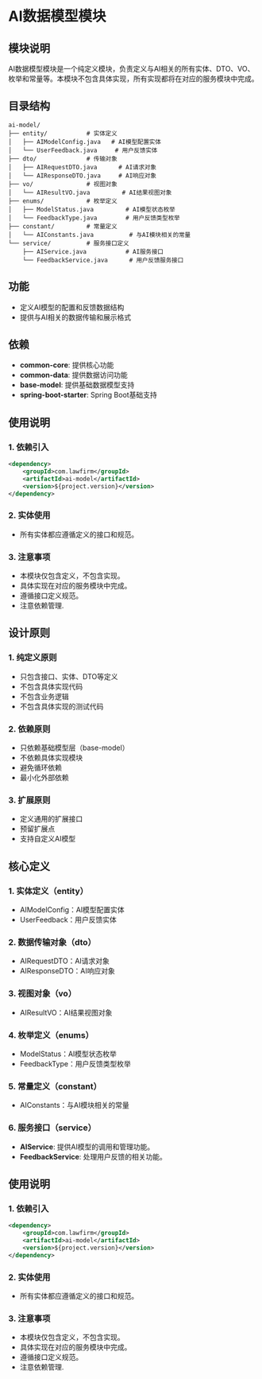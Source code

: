 # AI数据模型模块

## 模块说明
AI数据模型模块是一个纯定义模块，负责定义与AI相关的所有实体、DTO、VO、枚举和常量等。本模块不包含具体实现，所有实现都将在对应的服务模块中完成。

## 目录结构
```
ai-model/
├── entity/           # 实体定义
│   ├── AIModelConfig.java   # AI模型配置实体
│   └── UserFeedback.java     # 用户反馈实体
├── dto/              # 传输对象
│   ├── AIRequestDTO.java      # AI请求对象
│   └── AIResponseDTO.java     # AI响应对象
├── vo/               # 视图对象
│   └── AIResultVO.java         # AI结果视图对象
├── enums/            # 枚举定义
│   ├── ModelStatus.java         # AI模型状态枚举
│   └── FeedbackType.java        # 用户反馈类型枚举
├── constant/         # 常量定义
│   └── AIConstants.java          # 与AI模块相关的常量
└── service/          # 服务接口定义
    ├── AIService.java           # AI服务接口
    └── FeedbackService.java      # 用户反馈服务接口
```

## 功能
- 定义AI模型的配置和反馈数据结构
- 提供与AI相关的数据传输和展示格式

## 依赖
- **common-core**: 提供核心功能
- **common-data**: 提供数据访问功能
- **base-model**: 提供基础数据模型支持
- **spring-boot-starter**: Spring Boot基础支持 

## 使用说明

### 1. 依赖引入
```xml
<dependency>
    <groupId>com.lawfirm</groupId>
    <artifactId>ai-model</artifactId>
    <version>${project.version}</version>
</dependency>
```

### 2. 实体使用
- 所有实体都应遵循定义的接口和规范。

### 3. 注意事项
- 本模块仅包含定义，不包含实现。
- 具体实现在对应的服务模块中完成。
- 遵循接口定义规范。
- 注意依赖管理.

## 设计原则

### 1. 纯定义原则
- 只包含接口、实体、DTO等定义
- 不包含具体实现代码
- 不包含业务逻辑
- 不包含具体实现的测试代码

### 2. 依赖原则
- 只依赖基础模型层（base-model）
- 不依赖具体实现模块
- 避免循环依赖
- 最小化外部依赖

### 3. 扩展原则
- 定义通用的扩展接口
- 预留扩展点
- 支持自定义AI模型

## 核心定义

### 1. 实体定义（entity）
- AIModelConfig：AI模型配置实体
- UserFeedback：用户反馈实体

### 2. 数据传输对象（dto）
- AIRequestDTO：AI请求对象
- AIResponseDTO：AI响应对象

### 3. 视图对象（vo）
- AIResultVO：AI结果视图对象

### 4. 枚举定义（enums）
- ModelStatus：AI模型状态枚举
- FeedbackType：用户反馈类型枚举

### 5. 常量定义（constant）
- AIConstants：与AI模块相关的常量

### 6. 服务接口（service）
- **AIService**: 提供AI模型的调用和管理功能。
- **FeedbackService**: 处理用户反馈的相关功能。

## 使用说明

### 1. 依赖引入
```xml
<dependency>
    <groupId>com.lawfirm</groupId>
    <artifactId>ai-model</artifactId>
    <version>${project.version}</version>
</dependency>
```

### 2. 实体使用
- 所有实体都应遵循定义的接口和规范。

### 3. 注意事项
- 本模块仅包含定义，不包含实现。
- 具体实现在对应的服务模块中完成。
- 遵循接口定义规范。
- 注意依赖管理. 